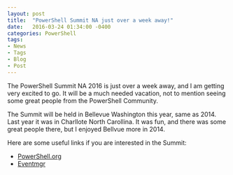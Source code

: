 ```yaml
---
layout: post
title:  "PowerShell Summit NA just over a week away!"
date:   2016-03-24 01:34:00 -0400
categories: PowerShell
tags:
- News
- Tags
- Blog
- Post
---
```


The PowerShell Summit NA 2016 is just over a week away, and I am getting very excited to go.  It will be a much needed vacation, not to mention seeing some great people from the PowerShell Community.


The Summit will be held in Bellevue Washington this year, same as 2014.  Last year it was in Charllote North Carollina.  It was fun, and there was some great people there, but I enjoyed Bellvue more in 2014.


Here are some useful links if you are interested in the Summit:

- [PowerShell.org](http://powershell.org/wp/summit/)
- [Eventmgr](https://eventmgr.azurewebsites.net/event/home/PSNA16)